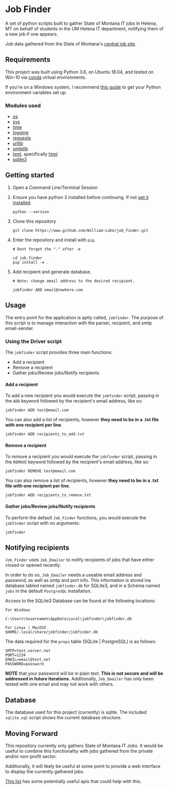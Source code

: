 # Job Finder

A set of python scripts built to gather State of Montana IT jobs in Helena, MT on behalf of students in the UM Helena IT department, notifying them of a new job if one appears.

Job data gathered from the State of Montana's [central job site](https://mtstatejobs.taleo.net/careersection/200/jobsearch.ftl?lang=en).

## Requirements

This project was built using Python 3.6, on Ubuntu 18.04, and tested
on Win-10 via [conda](https://conda.io/docs/) virtual environments.

If you're on a Windows system, I recommend [this guide](https://github.com/BurntSushi/nfldb/wiki/Python-&-pip-Windows-installation) to get your Python environment variables set up.

### Modules used

- [os](https://docs.python.org/3.6/library/os.html)
- [sys](https://docs.python.org/3.6/library/sys.html)
- [time](https://docs.python.org/3.6/library/time.html)
- [logging](https://docs.python.org/3.6/howto/logging.html)
- [requests](http://docs.python-requests.org/en/master/)
- [urllib](https://docs.python.org/3.6/library/urllib.html)
- [smtplib](https://docs.python.org/3.6/library/smtplib.html)
- [lxml](http://lxml.de/), specifically [html](http://lxml.de/lxmlhtml.html)
- [sqlite3](https://docs.python.org/3.6/library/sqlite3.html)

## Getting started

1. Open a Command Line/Terminal Session
1. Ensure you have python 3 installed before continuing. If not [get it installed](https://wiki.python.org/moin/BeginnersGuide/Download).

    ```shell
    python --version
    ```

1. Clone this repository

    ```shell
    git clone https://www.github.com/William-Lake/job_finder.git
    ```

1. Enter the repository and install with `pip`.

    ```shell
    # Dont forget the "." after -e

    cd job_finder
    pip install -e .
    ```

1. Add recipient and generate database.

    ```shell
    # Note: change email address to the desired recipient.

    jobfinder ADD email@nowhere.com
    ```

## Usage

The entry point for the application is aptly called, `jobfinder`. The purpose of this script is to manage interaction with the parser, recipient, and smtp email-sender.

### Using the Driver script

The `jobfinder` script provides three main functions:

- Add a recipient
- Remove a recipient
- Gather jobs/Review jobs/Notify recipients

#### Add a recipient

To add a new recipient you would execute the `jobfinder` script, passing in the `ADD` keyword followed by the recipient's email address, like so:

```shell
jobfinder ADD test@email.com
```

You can also add a list of recipients, however **they need to be in a .txt file with one recipient per line.**

```shell
jobfinder ADD recipients_to_add.txt
```

#### Remove a recipient

To remove a recipient you would execute the `jobfinder` script, passing in the `REMOVE` keyword followed by the recipient's email address, like so:

```shell
jobfinder REMOVE test@email.com
```

You can also remove a list of recipients, however **they need to be in a .txt file with one recipient per line.**

```shell
jobfinder ADD recipients_to_remove.txt
```

#### Gather jobs/Review jobs/Notify recipients

To perform the default `Job_Finder` functions, you would execute the `jobfinder` script with no arguments:

```shell
jobfinder
```

## Notifying recipients

`Job_Finder` uses `Job_Emailer` to notify recipients of jobs that have either closed or opened recently.

In order to do so, `Job_Emailer` needs a useable email address and password, as well as smtp and port info. This information is stored ina  database tabled named `jobfinder.db` for SQLite3, and in a Schema named `jobs` in
the default `PostgreSQL` installation.

Access to the SQLite3 Database can be found at the following locations:

```shell
For Windows

C:\Users\%username%\AppData\Local\jobfinder\jobfinder.db

For Linux | MacOSX
$HOME/.local/share/jobfinder/jobfinder.db
```

The data required for the `props` table (SQLite | PostgreSQL) is as follows:

```shell
SMTP=test.server.net
PORT=1234
EMAIL=email@test.net
PASSWORD=password
```

**NOTE** that your password will be in plain text. **This is not secure and will be addressed in future iterations.** Additionally, `Job_Emailer` has only been tested with one email and may not work with others.

## Database

The database used for this project (currently) is sqlite. The included `sqlite.sql` script shows the current database structure.

## Moving Forward

This repository currently only gathers State of Montana IT Jobs. It would be useful to combine this functionality with jobs gathered from the private and/or non-profit sector.

Additionally, it will likely be useful at some point to provide a web interface to display the currently gathered jobs.

[This list](https://github.com/toddmotto/public-apis#jobs) has some potentially useful apis that could help with this.
